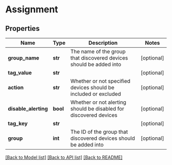 # Assignment

## Properties
Name | Type | Description | Notes
------------ | ------------- | ------------- | -------------
**group_name** | **str** | The name of the group that discovered devices should be added into | [optional] 
**tag_value** | **str** |  | [optional] 
**action** | **str** | Whether or not specified devices should be included or excluded | [optional] 
**disable_alerting** | **bool** | Whether or not alerting should be disabled for discovered devices | [optional] 
**tag_key** | **str** |  | [optional] 
**group** | **int** | The ID of the group that discovered devices should be added into | [optional] 

[[Back to Model list]](../README.md#documentation-for-models) [[Back to API list]](../README.md#documentation-for-api-endpoints) [[Back to README]](../README.md)


